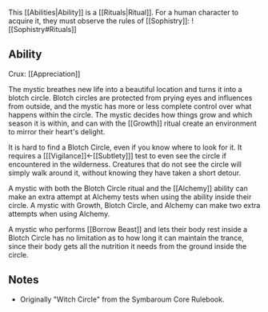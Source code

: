 This [[Abilities|Ability]] is a [[Rituals|Ritual]]. For a human character to acquire it, they must observe the rules of [[Sophistry]]:
![[Sophistry#Rituals]]
## Ability
Crux: [[Appreciation]]

The mystic breathes new life into a beautiful location and turns it into a blotch circle. Blotch circles are protected from prying eyes and influences from outside, and the mystic has more or less complete control over what happens within the circle. The mystic decides how things grow and which season it is within, and can with the [[Growth]] ritual create an environment to mirror their heart's delight.

It is hard to find a Blotch Circle, even if you know where to look for it. It requires a \[[[Vigilance]]←[[Subtlety]]\] test to even see the circle if encountered in the wilderness. Creatures that do not see the circle will simply walk around it, without knowing they have taken a short detour.

A mystic with both the Blotch Circle ritual and the [[Alchemy]] ability can make an extra attempt at Alchemy tests when using the ability inside their circle. A mystic with Growth, Blotch Circle, and Alchemy can make two extra attempts when using Alchemy.

A mystic who performs [[Borrow Beast]] and lets their body rest inside a Blotch Circle has no limitation as to how long it can maintain the trance, since their body gets all the nutrition it needs from the ground inside the circle.
## Notes
* Originally "Witch Circle" from the Symbaroum Core Rulebook.